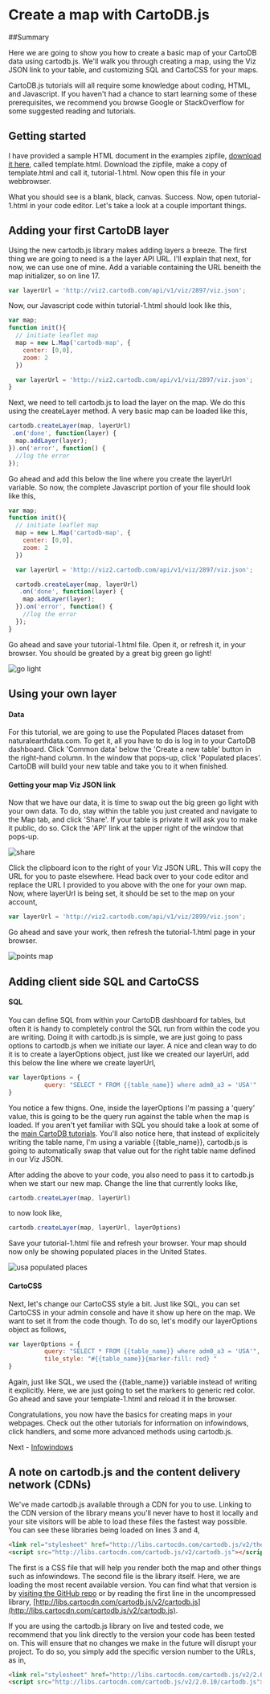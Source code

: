 Create a map with CartoDB.js
== 

##Summary

Here we are going to show you how to create a basic map of your CartoDB data using cartodb.js. We'll walk you through creating a map, using the Viz JSON link to your table, and customizing SQL and CartoCSS for your maps. 

CartoDB.js tutorials will all require some knowledge about coding, HTML, and Javascript. If you haven't had a chance to start learning some of these prerequisites, we recommend you browse Google or StackOverflow for some suggested reading and tutorials.

## Getting started

I have provided a sample HTML document in the examples zipfile, [download it here](https://raw.github.com/Vizzuality/CartoDB-Tutorials/master/cartodb-js/data/examples.zip), called template.html. Download the zipfile, make a copy of template.html and call it, tutorial-1.html. Now open this file in your webbrowser.

What you should see is a blank, black, canvas. Success. Now, open tutorial-1.html in your code editor. Let's take a look at a couple important things.

## Adding your first CartoDB layer

Using the new cartodb.js library makes adding layers a breeze. The first thing we are going to need is a the layer API URL. I'll explain that next, for now, we can use one of mine. Add a variable containing the URL beneith the map initializer, so on line 17.

```js
var layerUrl = 'http://viz2.cartodb.com/api/v1/viz/2897/viz.json';
```

Now, our Javascript code within tutorial-1.html should look like this,

```js
var map;
function init(){
  // initiate leaflet map
  map = new L.Map('cartodb-map', { 
    center: [0,0],
    zoom: 2
  })

  var layerUrl = 'http://viz2.cartodb.com/api/v1/viz/2897/viz.json';
}
```

Next, we need to tell cartodb.js to load the layer on the map. We do this using the createLayer method. A very basic map can be loaded like this,

```js
cartodb.createLayer(map, layerUrl)
 .on('done', function(layer) {
  map.addLayer(layer);
}).on('error', function() {
  //log the error
});
```

Go ahead and add this below the line where you create the layerUrl variable. So now, the complete Javascript portion of your file should look like this,

```js
var map;
function init(){
  // initiate leaflet map
  map = new L.Map('cartodb-map', { 
    center: [0,0],
    zoom: 2
  })

  var layerUrl = 'http://viz2.cartodb.com/api/v1/viz/2897/viz.json';

  cartodb.createLayer(map, layerUrl)
   .on('done', function(layer) {
    map.addLayer(layer);
  }).on('error', function() {
    //log the error
  });
}
```

Go ahead and save your tutorial-1.html file. Open it, or refresh it, in your browser. You should be greated by a great big green go light!

![go light](http://i.imgur.com/MVTrq.png)

## Using your own layer

#### Data

For this tutorial, we are going to use the Populated Places dataset from naturalearthdata.com. To get it, all you have to do is log in to your CartoDB dashboard. Click 'Common data' below the 'Create a new table' button in the right-hand column. In the window that pops-up, click 'Populated places'. CartoDB will build your new table and take you to it when finished. 

#### Getting your map Viz JSON link

Now that we have our data, it is time to swap out the big green go light with your own data. To do, stay within the table you just created and navigate to the Map tab, and click 'Share'. If your table is private it will ask you to make it public, do so. Click the 'API' link at the upper right of the window that pops-up.

![share](http://i.imgur.com/ZVg5C.png)

Click the clipboard icon to the right of your Viz JSON URL. This will copy the URL for you to paste elsewhere. Head back over to your code editor and replace the URL I provided to you above with the one for your own map. Now, where layerUrl is being set, it should be set to the map on your account,

```js
var layerUrl = 'http://viz2.cartodb.com/api/v1/viz/2899/viz.json';
```

Go ahead and save your work, then refresh the tutorial-1.html page in your browser.

![points map](http://i.imgur.com/Semi3.png)

## Adding client side SQL and CartoCSS

#### SQL

You can define SQL from within your CartoDB dashboard for tables, but often it is handy to completely control the SQL run from within the code you are writing. Doing it with cartodb.js is simple, we are just going to pass options to cartodb.js when we initiate our layer. A nice and clean way to do it is to create a layerOptions object, just like we created our layerUrl, add this below the line where we create layerUrl,

```js
var layerOptions = {
          query: "SELECT * FROM {{table_name}} where adm0_a3 = 'USA'"
}
```

You notice a few thigns. One, inside the layerOptions I'm passing a 'query' value, this is going to be the query run against the table when the map is loaded. If you aren't yet familiar with SQL you should take a look at some of the [main CartoDB tutorials](http://developers.cartodb.com/tutorials.html). You'll also notice here, that instead of explicitely writing the table name, I'm using a variable {{table_name}}, cartodb.js is going to automatically swap that value out for the right table name defined in our Viz JSON. 

After adding the above to your code, you also need to pass it to cartodb.js when we start our new map. Change the line that currently looks like,

```js
cartodb.createLayer(map, layerUrl)
```

to now look like,

```js
cartodb.createLayer(map, layerUrl, layerOptions)
```

Save your tutorial-1.html file and refresh your browser. Your map should now only be showing populated places in the United States.

![usa populated places](http://i.imgur.com/MevCP.png)

#### CartoCSS

Next, let's change our CartoCSS style a bit. Just like SQL, you can set CartoCSS in your admin console and have it show up here on the map. We want to set it from the code though. To do so, let's modify our layerOptions object as follows,

```js
var layerOptions = {
          query: "SELECT * FROM {{table_name}} where adm0_a3 = 'USA'",
          tile_style: "#{{table_name}}{marker-fill: red} "
}
```

Again, just like SQL, we used the {{table_name}} variable instead of writing it explicitly. Here, we are just going to set the markers to generic red color. Go ahead and save your template-1.html and reload it in the browser.

Congratulations, you now have the basics for creating maps in your webpages. Check out the other tutorials for information on infowindows, click handlers, and some more advanced methods using cartodb.js.

Next - [Infowindows](./adding_infowindows.md)

## A note on cartodb.js and the content delivery network (CDNs)

We've made cartodb.js available through a CDN for you to use. Linking to the CDN version of the library means you'll never have to host it locally and your site visitors will be able to load these files the fastest way possible. You can see these libraries being loaded on lines 3 and 4,

```html
<link rel="stylesheet" href="http://libs.cartocdn.com/cartodb.js/v2/themes/css/cartodb.css" />
<script src="http://libs.cartocdn.com/cartodb.js/v2/cartodb.js"></script>
```

The first is a CSS file that will help you render both the map and other things such as infowindows. The second file is the library itself. Here, we are loading the most recent available version. You can find what that version is by [visiting the GitHub repo](https://github.com/CartoDB/cartodb.js) or by reading the first line in the uncompressed library, [http://libs.cartocdn.com/cartodb.js/v2/cartodb.js](http://libs.cartocdn.com/cartodb.js/v2/cartodb.js). 

If you are using the cartodb.js library on live and tested code, we recommend that you link directly to the version your code has been tested on. This will ensure that no changes we make in the future will disrupt your project. To do so, you simply add the specific version number to the URLs, as in,

```html
<link rel="stylesheet" href="http://libs.cartocdn.com/cartodb.js/v2/2.0.10/themes/css/cartodb.css" />
<script src="http://libs.cartocdn.com/cartodb.js/v2/2.0.10/cartodb.js"></script>
```



